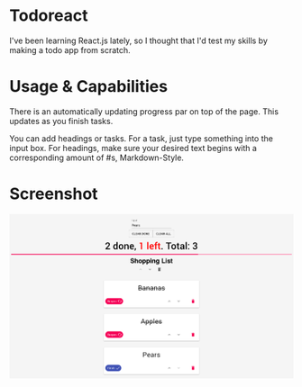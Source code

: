 # Todoreact
I've been learning React.js lately, so I thought that I'd test my skills by making a todo app from scratch.

# Usage & Capabilities
There is an automatically updating progress par on top of the page. This updates as you finish tasks.

You can add headings or tasks. For a task, just type something into the input box. For headings, make sure your desired text begins with a corresponding amount of #s, Markdown-Style.

# Screenshot
![](screenshot.png)